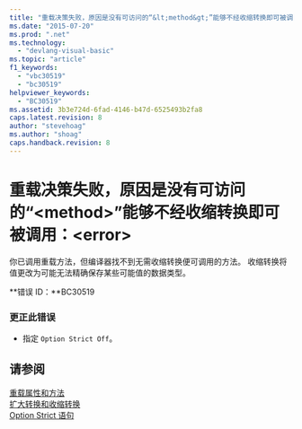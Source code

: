 ```yaml
---
title: "重载决策失败，原因是没有可访问的“&lt;method&gt;”能够不经收缩转换即可被调用：&lt;error&gt; | Microsoft Docs"
ms.date: "2015-07-20"
ms.prod: ".net"
ms.technology: 
  - "devlang-visual-basic"
ms.topic: "article"
f1_keywords: 
  - "vbc30519"
  - "bc30519"
helpviewer_keywords: 
  - "BC30519"
ms.assetid: 3b3e724d-6fad-4146-b47d-6525493b2fa8
caps.latest.revision: 8
author: "stevehoag"
ms.author: "shoag"
caps.handback.revision: 8
---
```

# 重载决策失败，原因是没有可访问的“&lt;method&gt;”能够不经收缩转换即可被调用：&lt;error&gt;
你已调用重载方法，但编译器找不到无需收缩转换便可调用的方法。 收缩转换将值更改为可能无法精确保存某些可能值的数据类型。  
  
 **错误 ID：**BC30519  
  
### 更正此错误  
  
-   指定 `Option Strict Off`。  
  
## 请参阅  
 [重载属性和方法](../../visual-basic/programming-guide/language-features/objects-and-classes/overloaded-properties-and-methods.md)   
 [扩大转换和收缩转换](../../visual-basic/programming-guide/language-features/data-types/widening-and-narrowing-conversions.md)   
 [Option Strict 语句](../../visual-basic/language-reference/statements/option-strict-statement.md)